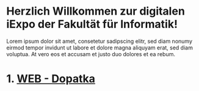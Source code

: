 # Herzlich Willkommen zur digitalen iExpo der Fakultät für Informatik! 

Lorem ipsum dolor sit amet, consetetur sadipscing elitr, sed diam nonumy eirmod tempor invidunt ut labore et dolore magna aliquyam erat, sed diam voluptua. At vero eos et accusam et justo duo dolores et ea rebum. 

# 1. [WEB - Dopatka](https://iexpo-ss21.github.io/iexpo-ss21/web-menu)